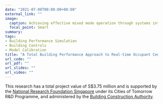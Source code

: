 ```yaml
---
date: "2021-07-08T00:00:00+08:00"
external_link: ""
image:
  caption: Achieving effective mixed mode operation through systems integration.
  focal_point: Smart
summary: 
tags:
- Building Performance Simulation
- Building Controls
- Model Calibration
title: "A Total Building Performance Approach to Real-time Occupant Centric Sensing and Control for Mixed Mode Ventilation in the Tropics"
url_code: ""
url_pdf: ""
url_slides: ""
url_video: ""
---
```


This research has a total project value of S$3.75 million and is supported by 
the [National Research Foundation Singapore](https://www.nrf.gov.sg) under its 
Cities of Tomorrow R\&D Programme, and administered by the 
[Building Construction Authority](https://www1.bca.gov.sg). 





